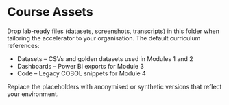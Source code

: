 # Course Assets

Drop lab-ready files (datasets, screenshots, transcripts) in this folder when tailoring the accelerator to your organisation. The default curriculum references:

- Datasets – CSVs and golden datasets used in Modules 1 and 2
- Dashboards – Power BI exports for Module 3
- Code – Legacy COBOL snippets for Module 4

Replace the placeholders with anonymised or synthetic versions that reflect your environment.

